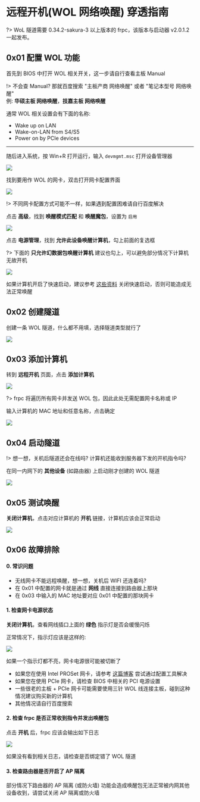 # 远程开机(WOL 网络唤醒) 穿透指南

?> WoL 隧道需要 0.34.2-sakura-3 以上版本的 frpc，该版本与启动器 v2.0.1.2 一起发布。

## 0x01 配置 WOL 功能

首先到 BIOS 中打开 WOL 相关开关，这一步请自行查看主板 Manual

!> 不会查 Manual? 那就百度搜索 "主板产商 网络唤醒" 或者 "笔记本型号 网络唤醒"  
例: **华硕主板 网络唤醒**，**技嘉主板 网络唤醒**

通常 WOL 相关设置会有下面的名称:

 - Wake up on LAN
 - Wake-on-LAN from S4/S5
 - Power on by PCIe devices

---

随后进入系统，按 Win+R 打开运行，输入 `devmgmt.msc` 打开设备管理器

![](_images/wol-1.png)

找到要用作 WOL 的网卡，双击打开网卡配置界面

![](_images/wol-2.png)

!> 不同网卡配置方式可能不一样，如果遇到配置困难请自行百度解决

点击 **高级**，找到 **唤醒模式匹配** 和 **唤醒魔包**，设置为 `启用`

![](_images/wol-3.png)

点击 **电源管理**，找到 **允许此设备唤醒计算机**，勾上前面的复选框

?> 下面的 **只允许幻数据包唤醒计算机** 建议也勾上，可以避免部分情况下计算机无故开机

![](_images/wol-4.png)

如果计算机开启了快速启动，建议参考 [这些资料](https://www.baidu.com/s?ie=UTF-8&wd=%E5%85%B3%E9%97%AD%E5%BF%AB%E9%80%9F%E5%90%AF%E5%8A%A8) 关闭快速启动，否则可能造成无法正常唤醒

## 0x02 创建隧道

创建一条 WOL 隧道，什么都不用填，选择隧道类型就行了

![](_images/wol-5.png)

## 0x03 添加计算机

转到 **远程开机** 页面，点击 **添加计算机**

![](_images/wol-6.png)

?> frpc 将遍历所有网卡并发送 WOL 包，因此此处无需配置网卡名称或 IP

输入计算机的 MAC 地址和任意名称，点击确定

![](_images/wol-7.png)

## 0x04 启动隧道

!> 想一想，关机后隧道还会在线吗? 计算机还能收到服务器下发的开机指令吗?

在同一内网下的 **其他设备** (如路由器) 上启动刚才创建的 WOL 隧道

![](_images/wol-8.png)

## 0x05 测试唤醒

**关闭计算机**，点击对应计算机的 **开机** 链接，计算机应该会正常启动

![](_images/wol-9.png)

## 0x06 故障排除

#### 0. 常识问题

 - 无线网卡不能远程唤醒，想一想，关机后 WIFI 还连着吗?
 - 在 0x01 中配置的网卡就是通过 **网线** 直接连接到路由器上那块
 - 在 0x03 中输入的 MAC 地址要对应 0x01 中配置的那块网卡

#### 1. 检查网卡电源状态

**关闭计算机**，查看网线插口上面的 **绿色** 指示灯是否会缓慢闪烁

正常情况下，指示灯应该是这样的:

![](_images/wol-10.png)

如果一个指示灯都不亮，网卡电源很可能被切断了

 - 如果您在使用 Intel PROSet 网卡，请参考 [这篇博客](https://blog.berd.moe/archives/intel-nuc-i210-wol-troubleshooting/) 尝试通过配置工具解决
 - 如果您在使用 PCIe 网卡，请检查 BIOS 中相关的 PCI 电源设置
 - 一些很老的主板 + PCIe 网卡可能需要使用三针 WOL 线连接主板，碰到这种情况建议购买新的计算机
 - 其他情况请自行百度搜索

#### 2. 检查 frpc 是否正常收到指令并发出唤醒包

点击 **开机** 后，frpc 应该会输出如下日志

![](_images/wol-11.png)

如果没有看到相关日志，请检查是否绑定错了 WOL 隧道

#### 3. 检查路由器是否开启了 AP 隔离

部分情况下路由器的 AP 隔离 (或防火墙) 功能会造成唤醒包无法正常被内网其他设备收到，请尝试关闭 AP 隔离或防火墙
